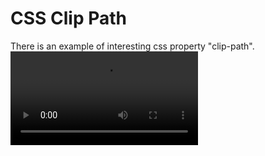 # CSS Clip Path

There is an example of interesting css property "clip-path".
![alt screenshot](https://i.imgur.com/NUNqQiy.mp4)